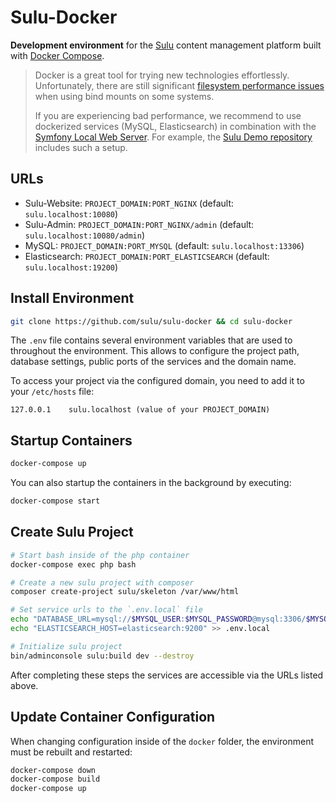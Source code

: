 # Sulu-Docker

**Development environment** for the [Sulu](https://sulu.io/) content management platform built with 
[Docker Compose](https://docs.docker.com/compose/).

> Docker is a great tool for trying new technologies effortlessly. Unfortunately, there are still significant
> [filesystem performance issues](https://github.com/docker/for-mac/issues/1592) when using bind mounts on some 
> systems. 
>
> If you are experiencing bad performance, we recommend to use dockerized services (MySQL, Elasticsearch) in
> combination with the [Symfony Local Web Server](https://symfony.com/doc/current/setup/symfony_server.html).
> For example, the [Sulu Demo repository](https://github.com/sulu/sulu-demo) includes such a setup.

## URLs

* Sulu-Website: `PROJECT_DOMAIN:PORT_NGINX` (default: `sulu.localhost:10080`)
* Sulu-Admin: `PROJECT_DOMAIN:PORT_NGINX/admin` (default: `sulu.localhost:10080/admin`)
* MySQL: `PROJECT_DOMAIN:PORT_MYSQL` (default: `sulu.localhost:13306`)
* Elasticsearch: `PROJECT_DOMAIN:PORT_ELASTICSEARCH` (default: `sulu.localhost:19200`)

## Install Environment

```bash
git clone https://github.com/sulu/sulu-docker && cd sulu-docker
```

The `.env` file contains several environment variables that are used to throughout the environment. 
This allows to configure the project path, database settings, public ports of the services and the domain name.

To access your project via the configured domain, you need to add it to your `/etc/hosts` file:

```
127.0.0.1    sulu.localhost (value of your PROJECT_DOMAIN)
```

## Startup Containers

```bash
docker-compose up
```

You can also startup the containers in the background by executing:

```bash
docker-compose start
```

## Create Sulu Project

```bash
# Start bash inside of the php container
docker-compose exec php bash

# Create a new sulu project with composer
composer create-project sulu/skeleton /var/www/html

# Set service urls to the `.env.local` file
echo "DATABASE_URL=mysql://$MYSQL_USER:$MYSQL_PASSWORD@mysql:3306/$MYSQL_DATABASE" >> .env.local
echo "ELASTICSEARCH_HOST=elasticsearch:9200" >> .env.local

# Initialize sulu project
bin/adminconsole sulu:build dev --destroy
```

After completing these steps the services are accessible via the URLs listed above.

## Update Container Configuration

When changing configuration inside of the `docker` folder, the environment must be rebuilt and restarted:

```bash
docker-compose down
docker-compose build
docker-compose up
```
